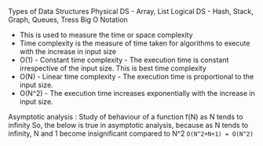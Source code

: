 Types of Data Structures
    Physical DS - Array, List
    Logical DS - Hash, Stack, Graph, Queues, Tress
Big O Notation
* This is used to measure the time or space complexity
* Time complexity is the measure of time taken for algorithms to execute with the increase in input size
* O(1) - Constant time complexity - The execution time is constant irrespective of the input size. This is best time complexity
* O(N) - Linear time complexity - The execution time is proportional to the input size.
* O(N^2) - The execution time increases exponentially with the increase in input size.

Asymptotic analysis : Study of behaviour of a function f(N) as N tends to infinity
So, the below is true in asymptotic analysis, because as N tends to infinity, N and 1 become insignificant compared to N^2 
`O(N^2+N+1) = O(N^2)`

